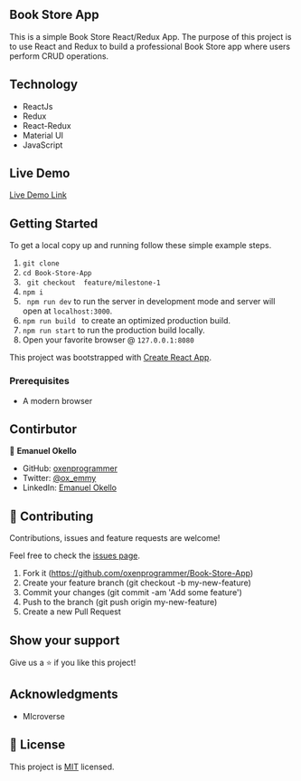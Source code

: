 ## Book Store App
This is a simple Book Store React/Redux App. The purpose of this project is to use React and Redux to build a professional Book Store app where users perform CRUD operations.

## Technology
- ReactJs
- Redux
- React-Redux
- Material UI
- JavaScript

## Live Demo

[Live Demo Link](https://book-store-uganda.herokuapp.com/)


## Getting Started

To get a local copy up and running follow these simple example steps.

1. ``` git clone  ```
2. ``` cd Book-Store-App ```
3. ``` git checkout  feature/milestone-1```
4. ``` npm i ```
5. ``` npm run dev``` to run the server in development mode and server will open at `localhost:3000`.
6. ```npm run build ``` to create an optimized production build.
7. ``` npm run start ``` to run the production build locally.
8. Open your favorite browser @ ```127.0.0.1:8080```

This project was bootstrapped with [Create React App](https://github.com/facebook/create-react-app).


### Prerequisites

- A modern browser

## Contirbutor

👤 **Emanuel Okello**

- GitHub: [oxenprogrammer](https://github.com/oxenprogrammer)
- Twitter: [@ox_emmy](https://twitter.com/ox_emmy)
- LinkedIn: [Emanuel Okello](https://www.linkedin.com/in/emanuel-okello/)

## 🤝 Contributing

Contributions, issues and feature requests are welcome!

Feel free to check the [issues page](https://github.com/oxenprogrammer/Book-Store-App/issues).


1. Fork it (https://github.com/oxenprogrammer/Book-Store-App)
2. Create your feature branch (git checkout -b my-new-feature)
3. Commit your changes (git commit -am 'Add some feature')
4. Push to the branch (git push origin my-new-feature)
5. Create a new Pull Request

## Show your support

Give us a ⭐️ if you like this project!

## Acknowledgments

- MIcroverse

## 📝 License

This project is [MIT](./LICENSE) licensed.